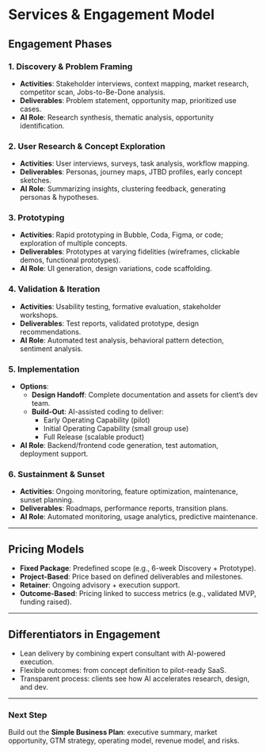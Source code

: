 # Services & Engagement Model

## Engagement Phases

### 1. Discovery & Problem Framing
- **Activities**: Stakeholder interviews, context mapping, market research, competitor scan, Jobs-to-Be-Done analysis.
- **Deliverables**: Problem statement, opportunity map, prioritized use cases.
- **AI Role**: Research synthesis, thematic analysis, opportunity identification.

### 2. User Research & Concept Exploration
- **Activities**: User interviews, surveys, task analysis, workflow mapping.
- **Deliverables**: Personas, journey maps, JTBD profiles, early concept sketches.
- **AI Role**: Summarizing insights, clustering feedback, generating personas & hypotheses.

### 3. Prototyping
- **Activities**: Rapid prototyping in Bubble, Coda, Figma, or code; exploration of multiple concepts.
- **Deliverables**: Prototypes at varying fidelities (wireframes, clickable demos, functional prototypes).
- **AI Role**: UI generation, design variations, code scaffolding.

### 4. Validation & Iteration
- **Activities**: Usability testing, formative evaluation, stakeholder workshops.
- **Deliverables**: Test reports, validated prototype, design recommendations.
- **AI Role**: Automated test analysis, behavioral pattern detection, sentiment analysis.

### 5. Implementation
- **Options**:
  - **Design Handoff**: Complete documentation and assets for client’s dev team.
  - **Build-Out**: AI-assisted coding to deliver:
    - Early Operating Capability (pilot)
    - Initial Operating Capability (small group use)
    - Full Release (scalable product)
- **AI Role**: Backend/frontend code generation, test automation, deployment support.

### 6. Sustainment & Sunset
- **Activities**: Ongoing monitoring, feature optimization, maintenance, sunset planning.
- **Deliverables**: Roadmaps, performance reports, transition plans.
- **AI Role**: Automated monitoring, usage analytics, predictive maintenance.

---

## Pricing Models
- **Fixed Package**: Predefined scope (e.g., 6-week Discovery + Prototype).
- **Project-Based**: Price based on defined deliverables and milestones.
- **Retainer**: Ongoing advisory + execution support.
- **Outcome-Based**: Pricing linked to success metrics (e.g., validated MVP, funding raised).

---

## Differentiators in Engagement
- Lean delivery by combining expert consultant with AI-powered execution.
- Flexible outcomes: from concept definition to pilot-ready SaaS.
- Transparent process: clients see how AI accelerates research, design, and dev.

---

### Next Step
Build out the **Simple Business Plan**: executive summary, market opportunity, GTM strategy, operating model, revenue model, and risks.

